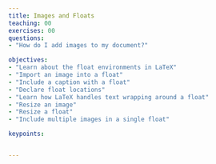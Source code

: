 ```yaml
---
title: Images and Floats
teaching: 00
exercises: 00
questions:
- "How do I add images to my document?"

objectives:
- "Learn about the float environments in LaTeX"
- "Import an image into a float"
- "Include a caption with a float"
- "Declare float locations"
- "Learn how LaTeX handles text wrapping around a float"
- "Resize an image"
- "Resize a float"
- "Include multiple images in a single float"

keypoints:


---
```

